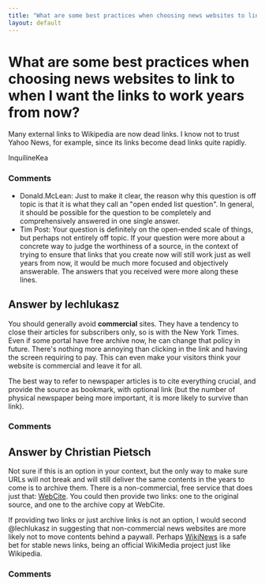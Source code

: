 ```yaml
---
title: "What are some best practices when choosing news websites to link to when I want the links to work years from now?"
layout: default
---
```

What are some best practices when choosing news websites to link to when I want the links to work years from now?
=====================
Many external links to Wikipedia are now dead links. I know not to trust
Yahoo News, for example, since its links become dead links quite
rapidly.

InquilineKea

### Comments ###
* Donald.McLean: Just to make it clear, the reason why this question is off topic is that
it is what they call an "open ended list question". In general, it
should be possible for the question to be completely and comprehensively
answered in one single answer.
* Tim Post: Your question is definitely on the open-ended scale of things, but
perhaps not entirely off topic. If your question were more about a
concrete way to judge the worthiness of a source, in the context of
trying to ensure that links that you create now will still work just as
well years from now, it would be much more focused and objectively
answerable. The answers that you received were more along these lines.


Answer by lechlukasz
----------------
You should generally avoid **commercial** sites. They have a tendency to
close their articles for subscribers only, so is with the New York
Times. Even if some portal have free archive now, he can change that
policy in future. There's nothing more annoying than clicking in the
link and having the screen requiring to pay. This can even make your
visitors think your website is commercial and leave it for all.

The best way to refer to newspaper articles is to cite everything
crucial, and provide the source as bookmark, with optional link (but the
number of physical newspaper being more important, it is more likely to
survive than link).

### Comments ###

Answer by Christian Pietsch
----------------
Not sure if this is an option in your context, but the only way to make
sure URLs will not break and will still deliver the same contents in the
years to come is to archive them. There is a non-commercial, free
service that does just that: [WebCite](http://www.webcitation.org/). You
could then provide two links: one to the original source, and one to the
archive copy at WebCite.

If providing two links or just archive links is not an option, I would
second @lechlukasz in suggesting that non-commercial news websites are
more likely not to move contents behind a paywall. Perhaps
[WikiNews](https://wikinews.org/) is a safe bet for stable news links,
being an official WikiMedia project just like Wikipedia.

### Comments ###

